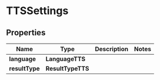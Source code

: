 

# TTSSettings


## Properties

| Name | Type | Description | Notes |
|------------ | ------------- | ------------- | -------------|
|**language** | **LanguageTTS** |  |  |
|**resultType** | **ResultTypeTTS** |  |  |



